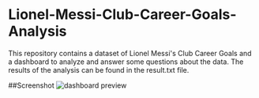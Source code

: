 # Lionel-Messi-Club-Career-Goals-Analysis
This repository contains a dataset of Lionel Messi's Club Career Goals and a dashboard to analyze and answer some questions about the data. The results of the analysis can be found in the result.txt file.

##Screenshot
![dashboard preview](https://github.com/avishek09/Lionel-Messi-Club-Career-Goals-Analysis/assets/75924699/f9f379c2-144f-4f56-9512-983363ae054b)
